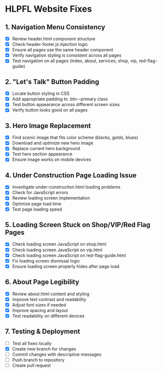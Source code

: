# HLPFL Website Fixes

## 1. Navigation Menu Consistency
- [x] Review header.html component structure
- [x] Check header-footer.js injection logic
- [x] Ensure all pages use the same header component
- [x] Verify navigation styling is consistent across all pages
- [x] Test navigation on all pages (index, about, services, shop, vip, red-flag-guide)

## 2. "Let's Talk" Button Padding
- [x] Locate button styling in CSS
- [x] Add appropriate padding to .btn--primary class
- [x] Test button appearance across different screen sizes
- [x] Verify button looks good on all pages

## 3. Hero Image Replacement
- [x] Find scenic image that fits color scheme (blacks, golds, blues)
- [x] Download and optimize new hero image
- [x] Replace current hero background
- [x] Test hero section appearance
- [x] Ensure image works on mobile devices

## 4. Under Construction Page Loading Issue
- [x] Investigate under-construction.html loading problems
- [x] Check for JavaScript errors
- [x] Review loading screen implementation
- [x] Optimize page load time
- [x] Test page loading speed

## 5. Loading Screen Stuck on Shop/VIP/Red Flag Pages
- [x] Check loading screen JavaScript on shop.html
- [x] Check loading screen JavaScript on vip.html
- [x] Check loading screen JavaScript on red-flag-guide.html
- [x] Fix loading screen dismissal logic
- [x] Ensure loading screen properly hides after page load

## 6. About Page Legibility
- [x] Review about.html content and styling
- [x] Improve text contrast and readability
- [x] Adjust font sizes if needed
- [x] Improve spacing and layout
- [x] Test readability on different devices

## 7. Testing & Deployment
- [ ] Test all fixes locally
- [x] Create new branch for changes
- [ ] Commit changes with descriptive messages
- [ ] Push branch to repository
- [ ] Create pull request